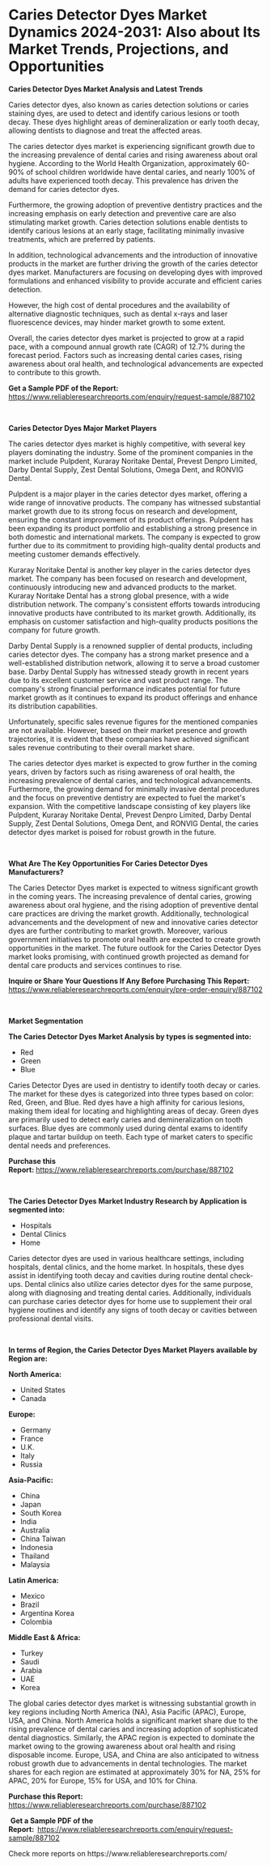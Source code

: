 <p><h1>Caries Detector Dyes Market Dynamics 2024-2031: Also about Its Market Trends, Projections, and Opportunities</h1></p><p><strong>Caries Detector Dyes Market Analysis and Latest Trends</strong></p>
<p><p>Caries detector dyes, also known as caries detection solutions or caries staining dyes, are used to detect and identify carious lesions or tooth decay. These dyes highlight areas of demineralization or early tooth decay, allowing dentists to diagnose and treat the affected areas.</p><p>The caries detector dyes market is experiencing significant growth due to the increasing prevalence of dental caries and rising awareness about oral hygiene. According to the World Health Organization, approximately 60-90% of school children worldwide have dental caries, and nearly 100% of adults have experienced tooth decay. This prevalence has driven the demand for caries detector dyes.</p><p>Furthermore, the growing adoption of preventive dentistry practices and the increasing emphasis on early detection and preventive care are also stimulating market growth. Caries detection solutions enable dentists to identify carious lesions at an early stage, facilitating minimally invasive treatments, which are preferred by patients.</p><p>In addition, technological advancements and the introduction of innovative products in the market are further driving the growth of the caries detector dyes market. Manufacturers are focusing on developing dyes with improved formulations and enhanced visibility to provide accurate and efficient caries detection.</p><p>However, the high cost of dental procedures and the availability of alternative diagnostic techniques, such as dental x-rays and laser fluorescence devices, may hinder market growth to some extent.</p><p>Overall, the caries detector dyes market is projected to grow at a rapid pace, with a compound annual growth rate (CAGR) of 12.7% during the forecast period. Factors such as increasing dental caries cases, rising awareness about oral health, and technological advancements are expected to contribute to this growth.</p></p>
<p><strong>Get a Sample PDF of the Report:&nbsp;</strong> <a href="https://www.reliableresearchreports.com/enquiry/request-sample/887102">https://www.reliableresearchreports.com/enquiry/request-sample/887102</a></p>
<p>&nbsp;</p>
<p><strong>Caries Detector Dyes Major Market Players</strong></p>
<p><p>The caries detector dyes market is highly competitive, with several key players dominating the industry. Some of the prominent companies in the market include Pulpdent, Kuraray Noritake Dental, Prevest Denpro Limited, Darby Dental Supply, Zest Dental Solutions, Omega Dent, and RONVIG Dental.</p><p>Pulpdent is a major player in the caries detector dyes market, offering a wide range of innovative products. The company has witnessed substantial market growth due to its strong focus on research and development, ensuring the constant improvement of its product offerings. Pulpdent has been expanding its product portfolio and establishing a strong presence in both domestic and international markets. The company is expected to grow further due to its commitment to providing high-quality dental products and meeting customer demands effectively.</p><p>Kuraray Noritake Dental is another key player in the caries detector dyes market. The company has been focused on research and development, continuously introducing new and advanced products to the market. Kuraray Noritake Dental has a strong global presence, with a wide distribution network. The company's consistent efforts towards introducing innovative products have contributed to its market growth. Additionally, its emphasis on customer satisfaction and high-quality products positions the company for future growth.</p><p>Darby Dental Supply is a renowned supplier of dental products, including caries detector dyes. The company has a strong market presence and a well-established distribution network, allowing it to serve a broad customer base. Darby Dental Supply has witnessed steady growth in recent years due to its excellent customer service and vast product range. The company's strong financial performance indicates potential for future market growth as it continues to expand its product offerings and enhance its distribution capabilities.</p><p>Unfortunately, specific sales revenue figures for the mentioned companies are not available. However, based on their market presence and growth trajectories, it is evident that these companies have achieved significant sales revenue contributing to their overall market share.</p><p>The caries detector dyes market is expected to grow further in the coming years, driven by factors such as rising awareness of oral health, the increasing prevalence of dental caries, and technological advancements. Furthermore, the growing demand for minimally invasive dental procedures and the focus on preventive dentistry are expected to fuel the market's expansion. With the competitive landscape consisting of key players like Pulpdent, Kuraray Noritake Dental, Prevest Denpro Limited, Darby Dental Supply, Zest Dental Solutions, Omega Dent, and RONVIG Dental, the caries detector dyes market is poised for robust growth in the future.</p></p>
<p>&nbsp;</p>
<p><strong>What Are The Key Opportunities For Caries Detector Dyes Manufacturers?</strong></p>
<p><p>The Caries Detector Dyes market is expected to witness significant growth in the coming years. The increasing prevalence of dental caries, growing awareness about oral hygiene, and the rising adoption of preventive dental care practices are driving the market growth. Additionally, technological advancements and the development of new and innovative caries detector dyes are further contributing to market growth. Moreover, various government initiatives to promote oral health are expected to create growth opportunities in the market. The future outlook for the Caries Detector Dyes market looks promising, with continued growth projected as demand for dental care products and services continues to rise.</p></p>
<p><strong>Inquire or Share Your Questions If Any Before Purchasing This Report:</strong> <a href="https://www.reliableresearchreports.com/enquiry/pre-order-enquiry/887102">https://www.reliableresearchreports.com/enquiry/pre-order-enquiry/887102</a></p>
<p>&nbsp;</p>
<p><strong>Market Segmentation</strong></p>
<p><strong>The Caries Detector Dyes Market Analysis by types is segmented into:</strong></p>
<p><ul><li>Red</li><li>Green</li><li>Blue</li></ul></p>
<p><p>Caries Detector Dyes are used in dentistry to identify tooth decay or caries. The market for these dyes is categorized into three types based on color: Red, Green, and Blue. Red dyes have a high affinity for carious lesions, making them ideal for locating and highlighting areas of decay. Green dyes are primarily used to detect early caries and demineralization on tooth surfaces. Blue dyes are commonly used during dental exams to identify plaque and tartar buildup on teeth. Each type of market caters to specific dental needs and preferences.</p></p>
<p><strong>Purchase this Report:&nbsp;</strong><a href="https://www.reliableresearchreports.com/purchase/887102">https://www.reliableresearchreports.com/purchase/887102</a></p>
<p>&nbsp;</p>
<p><strong>The Caries Detector Dyes Market Industry Research by Application is segmented into:</strong></p>
<p><ul><li>Hospitals</li><li>Dental Clinics</li><li>Home</li></ul></p>
<p><p>Caries detector dyes are used in various healthcare settings, including hospitals, dental clinics, and the home market. In hospitals, these dyes assist in identifying tooth decay and cavities during routine dental check-ups. Dental clinics also utilize caries detector dyes for the same purpose, along with diagnosing and treating dental caries. Additionally, individuals can purchase caries detector dyes for home use to supplement their oral hygiene routines and identify any signs of tooth decay or cavities between professional dental visits.</p></p>
<p>&nbsp;</p>
<p><strong>In terms of Region, the Caries Detector Dyes Market Players available by Region are:</strong></p>
<p>
    <p> <strong> North America: </strong>
        <ul>
            <li>United States</li>
            <li>Canada</li>
        </ul>
        </p> 
    <p> <strong> Europe: </strong>
        <ul>
            <li>Germany</li>
            <li>France</li>
            <li>U.K.</li>
            <li>Italy</li>
            <li>Russia</li>
        </ul>
        </p> 
    <p> <strong> Asia-Pacific: </strong>
        <ul>
            <li>China</li>
            <li>Japan</li>
            <li>South Korea</li>
            <li>India</li>
            <li>Australia</li>
            <li>China Taiwan</li>
            <li>Indonesia</li>
            <li>Thailand</li>
            <li>Malaysia</li>
        </ul>
        </p> 
    <p> <strong> Latin America: </strong>
        <ul>
            <li>Mexico</li>
            <li>Brazil</li>
            <li>Argentina Korea</li>
            <li>Colombia</li>
        </ul>
        </p> 
    <p> <strong> Middle East & Africa: </strong>
        <ul>
            <li>Turkey</li>
            <li>Saudi</li>
            <li>Arabia</li>
            <li>UAE</li>
            <li>Korea</li>
        </ul>
    </p>
    </p>
<p><p>The global caries detector dyes market is witnessing substantial growth in key regions including North America (NA), Asia Pacific (APAC), Europe, USA, and China. North America holds a significant market share due to the rising prevalence of dental caries and increasing adoption of sophisticated dental diagnostics. Similarly, the APAC region is expected to dominate the market owing to the growing awareness about oral health and rising disposable income. Europe, USA, and China are also anticipated to witness robust growth due to advancements in dental technologies. The market shares for each region are estimated at approximately 30% for NA, 25% for APAC, 20% for Europe, 15% for USA, and 10% for China.</p></p>
<p><strong>Purchase this Report: </strong><a href="https://www.reliableresearchreports.com/purchase/887102">https://www.reliableresearchreports.com/purchase/887102</a></p>
<p>&nbsp;<strong>Get a Sample PDF of the Report:&nbsp;&nbsp;</strong><a href="https://www.reliableresearchreports.com/enquiry/request-sample/887102">https://www.reliableresearchreports.com/enquiry/request-sample/887102</a></p>
<p><strong></strong></p>
<p>Check more reports on https://www.reliableresearchreports.com/</p>